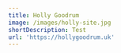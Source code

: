 ```yaml
---
title: Holly Goodrum
image: /images/holly-site.jpg
shortDescription: Test
url: 'https://hollygoodrum.uk'
---
```


